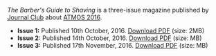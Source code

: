<!-- TITLE: The Barber's Guide to Shaving -->
<!-- SUBTITLE: ATMOS'16 magazines publlished by Journal Club. -->

*The Barber's Guide to Shaving* is a three-issue magazine published by [Journal Club](/orgs/jc) about [ATMOS 2016](/fests/atmos/2016). 

- **Issue 1:** Published 10th October, 2016. [Download PDF](https://goo.gl/bqsazq) (size: 2MB)
- **Issue 2:** Published 14th October, 2016. [Download PDF]() (size: MB)
- **Issue 3:** Published 17th November, 2016. [Download PDF]() (size: MB)